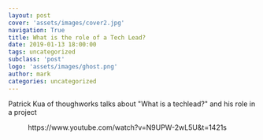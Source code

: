 ```yaml
---
layout: post
cover: 'assets/images/cover2.jpg'
navigation: True
title: What is the role of a Tech Lead?
date: 2019-01-13 18:00:00
tags: uncategorized
subclass: 'post'
logo: 'assets/images/ghost.png'
author: mark
categories: uncategorized
---
```

<!-- wp:paragraph -->  <p>Patrick Kua of thoughworks talks about "What is a techlead?" and his role in a project</p>  <!-- /wp:paragraph -->    <!-- wp:core-embed/youtube {"url":"https://www.youtube.com/watch?v=N9UPW-2wL5U\\u0026t=1421s","type":"video","providerNameSlug":"youtube","className":"wp-embed-aspect-16-9 wp-has-aspect-ratio"} -->  <figure class="wp-block-embed-youtube wp-block-embed is-type-video is-provider-youtube wp-embed-aspect-16-9 wp-has-aspect-ratio"><div class="wp-block-embed__wrapper">  https://www.youtube.com/watch?v=N9UPW-2wL5U&amp;t=1421s  </div></figure>  <!-- /wp:core-embed/youtube -->
